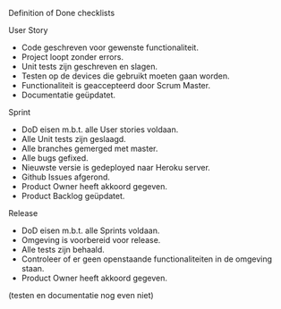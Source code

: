 Definition of Done checklists

User Story
-	Code geschreven voor gewenste functionaliteit.
-	Project loopt zonder errors.
-	Unit tests zijn geschreven en slagen.
-	Testen op de devices die gebruikt moeten gaan worden.
-	Functionaliteit is geaccepteerd door Scrum Master.
-	Documentatie geüpdatet.

Sprint
-	DoD eisen m.b.t. alle User stories voldaan.
-	Alle Unit tests zijn geslaagd.
-	Alle branches gemerged met master.
-	Alle bugs gefixed.
-	Nieuwste versie is gedeployed naar Heroku server.
-	Github Issues afgerond.
-	Product Owner heeft akkoord gegeven.
-	Product Backlog geüpdatet.

Release
-	DoD eisen m.b.t. alle Sprints voldaan.
-	Omgeving is voorbereid voor release.
-	Alle tests zijn behaald.
-	Controleer of er geen openstaande functionaliteiten in de omgeving staan.
-	Product Owner heeft akkoord gegeven.

(testen en documentatie nog even niet)

